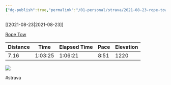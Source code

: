 ```yaml
---
{"dg-publish":true,"permalink":"/01-personal/strava/2021-08-23-rope-tow/"}
---
```



[[2021-08-23\|2021-08-23]]

[Rope Tow](https://www.strava.com/activities/5841888181)

| Distance | Time    | Elapsed Time | Pace | Elevation |
| -------- | ------- | ------------ | ---- | --------- |
| 7.16     | 1:03:25 | 1:06:21      | 8:51 | 1220      |



    
![](https://dgtzuqphqg23d.cloudfront.net/qVR9-1BeWE4bT818EnefMA8SbE0CMX7iId_fji6tNKY-576x768.jpg)

    

#strava
